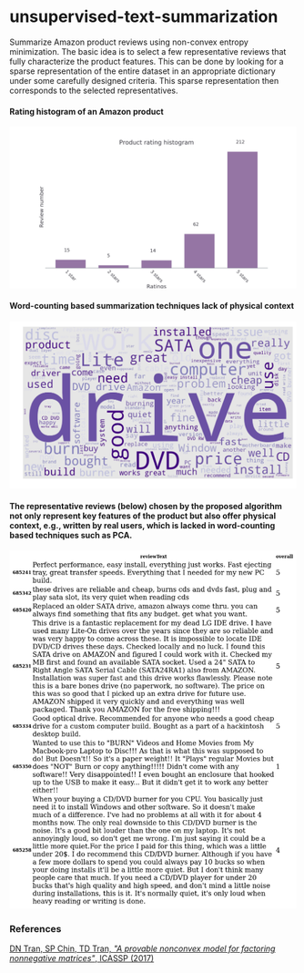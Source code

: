 
# unsupervised-text-summarization
Summarize Amazon product reviews using non-convex entropy minimization. The basic idea is to select a few representative reviews that fully characterize the product features. This can be done by looking for a sparse representation of the entire dataset in an appropriate dictionary under some carefully designed criteria. This sparse representation then corresponds to the selected representatives.  

#### Rating histogram of an Amazon product
<img src="review_rating_hist.jpg" alt="Review rating histogram" width="800"/>


#### Word-counting based summarization techniques lack of physical context
<img src="review_rating_wordcloud.jpg" alt="Review rating wordcloud" width="800"/>


#### The representative reviews (below) chosen by the proposed algorithm not only represent key features of the product but also offer physical context, e.g., written by real users, which is lacked in word-counting based techniques such as PCA.
<img src="representative_Amazon_review.jpg" alt="Representative reviews" width="800"/>

### References
[DN Tran, SP Chin, TD Tran, *"A provable nonconvex model for factoring nonnegative matrices"*, ICASSP (2017)](https://ieeexplore.ieee.org/document/7952559)
